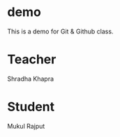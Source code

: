 # demo
This is a demo for Git &amp; Github class.

# Teacher
Shradha Khapra

# Student
Mukul Rajput
